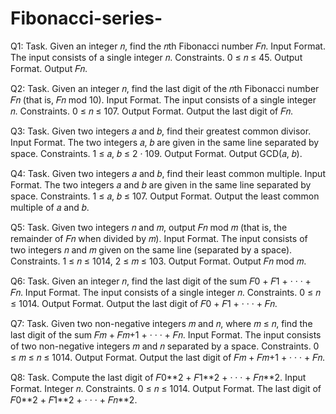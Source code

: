 # Fibonacci-series-

Q1: Task. Given an integer 𝑛, find the 𝑛th Fibonacci number 𝐹𝑛.
    Input Format. The input consists of a single integer 𝑛.
    Constraints. 0 ≤ 𝑛 ≤ 45.
    Output Format. Output 𝐹𝑛.
    
Q2: Task. Given an integer 𝑛, find the last digit of the 𝑛th Fibonacci number 𝐹𝑛 (that is, 𝐹𝑛 mod 10).
    Input Format. The input consists of a single integer 𝑛.
    Constraints. 0 ≤ 𝑛 ≤ 107.
    Output Format. Output the last digit of 𝐹𝑛.

Q3: Task. Given two integers 𝑎 and 𝑏, find their greatest common divisor.
    Input Format. The two integers 𝑎, 𝑏 are given in the same line separated by space.
    Constraints. 1 ≤ 𝑎, 𝑏 ≤ 2 · 109.
    Output Format. Output GCD(𝑎, 𝑏).
    
Q4: Task. Given two integers 𝑎 and 𝑏, find their least common multiple.
    Input Format. The two integers 𝑎 and 𝑏 are given in the same line separated by space.
    Constraints. 1 ≤ 𝑎, 𝑏 ≤ 107.
    Output Format. Output the least common multiple of 𝑎 and 𝑏.

Q5: Task. Given two integers 𝑛 and 𝑚, output 𝐹𝑛 mod 𝑚 (that is, the remainder of 𝐹𝑛 when divided by 𝑚).
    Input Format. The input consists of two integers 𝑛 and 𝑚 given on the same line (separated by a space).
    Constraints. 1 ≤ 𝑛 ≤ 1014, 2 ≤ 𝑚 ≤ 103.
    Output Format. Output 𝐹𝑛 mod 𝑚.
   
Q6: Task. Given an integer 𝑛, find the last digit of the sum 𝐹0 + 𝐹1 + · · · + 𝐹𝑛.
    Input Format. The input consists of a single integer 𝑛.
    Constraints. 0 ≤ 𝑛 ≤ 1014.
    Output Format. Output the last digit of 𝐹0 + 𝐹1 + · · · + 𝐹𝑛.
    
Q7: Task. Given two non-negative integers 𝑚 and 𝑛, where 𝑚 ≤ 𝑛, find the last digit of the sum 𝐹𝑚 + 𝐹𝑚+1 + · · · + 𝐹𝑛.
    Input Format. The input consists of two non-negative integers 𝑚 and 𝑛 separated by a space.
    Constraints. 0 ≤ 𝑚 ≤ 𝑛 ≤ 1014.
    Output Format. Output the last digit of 𝐹𝑚 + 𝐹𝑚+1 + · · · + 𝐹𝑛.
    
Q8: Task. Compute the last digit of 𝐹0\**2 + 𝐹1\**2 + · · · + 𝐹𝑛\**2.
    Input Format. Integer 𝑛.
    Constraints. 0 ≤ 𝑛 ≤ 1014.
    Output Format. The last digit of 𝐹0\**2 + 𝐹1\**2 + · · · + 𝐹𝑛\**2.
